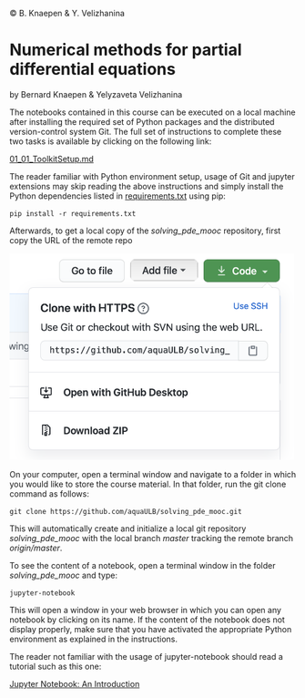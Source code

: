 © B. Knaepen & Y. Velizhanina</span>

# Numerical methods for partial differential equations

by Bernard Knaepen & Yelyzaveta Velizhanina

The notebooks contained in this course can be executed on a local machine after installing the required set of Python packages and the distributed version-control system Git. The full set of instructions to complete these two tasks is available by clicking on the following link:

[01_01_ToolkitSetup.md][0]

The reader familiar with Python environment setup, usage of Git and jupyter extensions may skip reading the above instructions and simply install the Python dependencies listed in [requirements.txt][1] using pip:

    pip install -r requirements.txt

Afterwards, to get a local copy of the *solving_pde_mooc* repository, first copy the URL of the remote repo

<img src="./notebooks/figures/cloneRepo.png" width="500">

On your computer, open a terminal window and navigate to a folder in which you would like to store the course material. In that folder, run the git clone command as follows:

    git clone https://github.com/aquaULB/solving_pde_mooc.git

This will automatically create and initialize a local git repository *solving_pde_mooc*  with the local branch *master* tracking the remote branch *origin/master*.

To see the content of a notebook, open a terminal window in the folder *solving_pde_mooc* and type:

    jupyter-notebook

This will open a window in your web browser in which you can open any notebook by clicking on its name. If the content of the notebook does not display properly, make sure that you have activated the appropriate Python environment as explained in the instructions.

The reader not familiar with the usage of jupyter-notebook should read a tutorial such as this one:

[Jupyter Notebook: An Introduction][2]

[0]: https://github.com/aquaULB/solving_pde_mooc/blob/master/notebooks/01_Introduction/01_01_ToolkitSetup.md

[1]: https://github.com/aquaULB/solving_pde_mooc/blob/master/requirements.txt

[2]: https://realpython.com/jupyter-notebook-introduction/